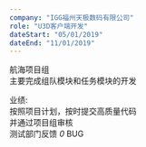 ```yaml
---
company: "IGG福州天极数码有限公司"
role: "U3D客户端开发"
dateStart: "05/01/2019"
dateEnd: "11/01/2019"
---
```


航海项目组  
主要完成组队模块和任务模块的开发  

业绩:  
按照项目计划，按时提交高质量代码  
并通过项目组审核  
测试部门反馈 *0* BUG  
